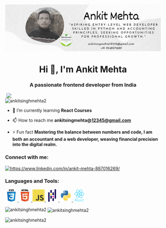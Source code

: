 ![logo](https://github.com/ankitsinghmehta2/ankitsinghmehta2/blob/main/Black%20and%20%20White%20Gradient%20Personal%20LinkedIn%20Banner.jpg)
<h1 align="center">Hi 👋, I'm Ankit Mehta</h1>
<h3 align="center">A passionate frontend developer from India</h3>
<img align="right" alter"loding" width='500' src="https://cdn.dribbble.com/users/1292677/screenshots/6139167/avento.gif">
<p align="left"> <img src="https://komarev.com/ghpvc/?username=ankitsinghmehta2&label=Profile%20views&color=0e75b6&style=flat" alt="ankitsinghmehta2" /> </p>

- 🌱 I’m currently learning **React Courses**

- 📫 How to reach me **ankitsingmehta@12345@gmail.com**

- ⚡ Fun fact **Mastering the balance between numbers and code, I am both an accountant and a web developer, weaving financial precision into the digital realm.**

<h3 align="left">Connect with me:</h3>
<p align="left">
<a href="https://linkedin.com/in/https://www.linkedin.com/in/ankit-mehta-887016269/" target="blank"><img align="center" src="https://raw.githubusercontent.com/rahuldkjain/github-profile-readme-generator/master/src/images/icons/Social/linked-in-alt.svg" alt="https://www.linkedin.com/in/ankit-mehta-887016269/" height="30" width="40" /></a>
</p>

<h3 align="left">Languages and Tools:</h3>
<p align="left"> <a href="https://www.w3schools.com/css/" target="_blank" rel="noreferrer"> <img src="https://raw.githubusercontent.com/devicons/devicon/master/icons/css3/css3-original-wordmark.svg" alt="css3" width="40" height="40"/> </a> <a href="https://www.w3.org/html/" target="_blank" rel="noreferrer"> <img src="https://raw.githubusercontent.com/devicons/devicon/master/icons/html5/html5-original-wordmark.svg" alt="html5" width="40" height="40"/> </a> <a href="https://developer.mozilla.org/en-US/docs/Web/JavaScript" target="_blank" rel="noreferrer"> <img src="https://raw.githubusercontent.com/devicons/devicon/master/icons/javascript/javascript-original.svg" alt="javascript" width="40" height="40"/> </a> <a href="https://pandas.pydata.org/" target="_blank" rel="noreferrer"> <img src="https://raw.githubusercontent.com/devicons/devicon/2ae2a900d2f041da66e950e4d48052658d850630/icons/pandas/pandas-original.svg" alt="pandas" width="40" height="40"/> </a> <a href="https://www.python.org" target="_blank" rel="noreferrer"> <img src="https://raw.githubusercontent.com/devicons/devicon/master/icons/python/python-original.svg" alt="python" width="40" height="40"/> </a> <a href="https://reactjs.org/" target="_blank" rel="noreferrer"> <img src="https://raw.githubusercontent.com/devicons/devicon/master/icons/react/react-original-wordmark.svg" alt="react" width="40" height="40"/> </a> </p>

<p><img align="left" src="https://github-readme-stats.vercel.app/api/top-langs?username=ankitsinghmehta2&show_icons=true&locale=en&layout=compact" alt="ankitsinghmehta2" /></p>

<p>&nbsp;<img align="center" src="https://github-readme-stats.vercel.app/api?username=ankitsinghmehta2&show_icons=true&locale=en" alt="ankitsinghmehta2" /></p>

<p><img align="center" src="https://github-readme-streak-stats.herokuapp.com/?user=ankitsinghmehta2&" alt="ankitsinghmehta2" /></p>
